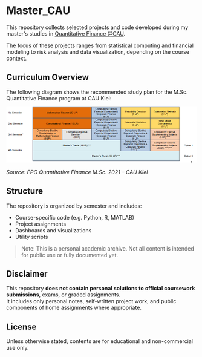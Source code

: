 # Master_CAU

This repository collects selected projects and code developed during my master's studies in [Quantitative Finance @CAU](https://www.studium.uni-kiel.de/de/studienangebot/studienfaecher/quantitative-finance-ma).

The focus of these projects ranges from statistical computing and financial modeling to risk analysis and data visualization, depending on the course context.

## Curriculum Overview

The following diagram shows the recommended study plan for the M.Sc. Quantitative Finance program at CAU Kiel:

![Curriculum Overview](docs/curriculum_quant_finance.PNG)

*Source: FPO Quantitative Finance M.Sc. 2021 – CAU Kiel*

## Structure

The repository is organized by semester and includes:

- Course-specific code (e.g. Python, R, MATLAB)
- Project assignments
- Dashboards and visualizations
- Utility scripts

> Note: This is a personal academic archive. Not all content is intended for public use or fully documented yet.

## Disclaimer

This repository **does not contain personal solutions to official coursework submissions**, exams, or graded assignments.  
It includes only personal notes, self-written project work, and public components of home assignments where appropriate.

## License

Unless otherwise stated, contents are for educational and non-commercial use only.
